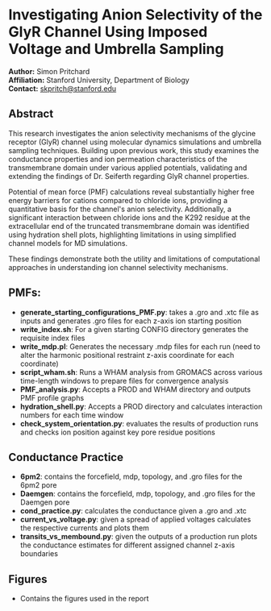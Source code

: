 # Investigating Anion Selectivity of the GlyR Channel Using Imposed Voltage and Umbrella Sampling

**Author:** Simon Pritchard  
**Affiliation:** Stanford University, Department of Biology  
**Contact:** skpritch@stanford.edu  

## Abstract

This research investigates the anion selectivity mechanisms of the glycine receptor (GlyR) channel using molecular dynamics simulations and umbrella sampling techniques. Building upon previous work, this study examines the conductance properties and ion permeation characteristics of the transmembrane domain under various applied potentials, validating and extending the findings of Dr. Seiferth regarding GlyR channel properties. 

Potential of mean force (PMF) calculations reveal substantially higher free energy barriers for cations compared to chloride ions, providing a quantitative basis for the channel's anion selectivity. Additionally, a significant interaction between chloride ions and the K292 residue at the extracellular end of the truncated transmembrane domain was identified using hydration shell plots, highlighting limitations in using simplified channel models for MD simulations. 

These findings demonstrate both the utility and limitations of computational approaches in understanding ion channel selectivity mechanisms.

## PMFs:
- **generate_starting_configurations_PMF.py**: takes a .gro and .xtc file as inputs and generates .gro files for each z-axis ion starting position
- **write_index.sh**: For a given starting CONFIG directory generates the requisite index files
- **write_mdp.pl**: Generates the necessary .mdp files for each run (need to alter the harmonic positional restraint z-axis coordinate for each coordinate)
- **script_wham.sh**: Runs a WHAM analysis from GROMACS across various time-length windows to prepare files for convergence analysis
- **PMF_analysis.py**: Accepts a PROD and WHAM directory and outputs PMF profile graphs
- **hydration_shell.py**: Accepts a PROD directory and calculates interaction numbers for each time window
- **check_system_orientation.py**: evaluates the results of production runs and checks ion position against key pore residue positions

## Conductance Practice
- **6pm2**: contains the forcefield, mdp, topology, and .gro files for the 6pm2 pore
- **Daemgen**: contains the forcefield, mdp, topology, and .gro files for the Daemgen pore
- **cond_practice.py**: calculates the conductance given a .gro and .xtc
- **current_vs_voltage.py**: given a spread of applied voltages calculates the respective currents and plots them
- **transits_vs_membound.py**: given the outputs of a production run plots the conductance estimates for different assigned channel z-axis boundaries

## Figures
- Contains the figures used in the report
